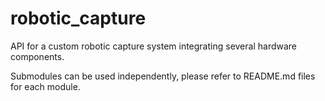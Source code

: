 # robotic_capture
API for a custom robotic capture system integrating several hardware components.

Submodules can be used independently, please refer to README.md files for each module.

